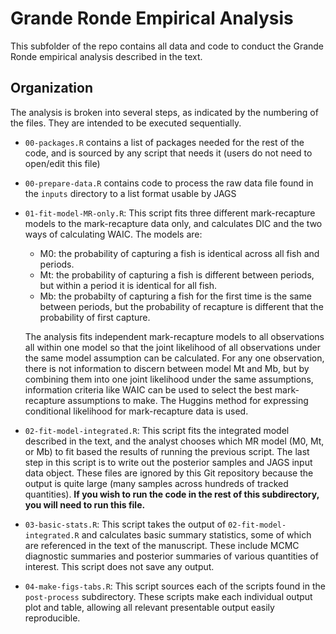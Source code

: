 # Grande Ronde Empirical Analysis

This subfolder of the repo contains all data and code to conduct the Grande Ronde empirical analysis described in the text.

## Organization

The analysis is broken into several steps, as indicated by the numbering of the files. They are intended to be executed sequentially.

* `00-packages.R` contains a list of packages needed for the rest of the code, and is sourced by any script that needs it (users do not need to open/edit this file)
* `00-prepare-data.R` contains code to process the raw data file found in the `inputs` directory to a list format usable by JAGS

* `01-fit-model-MR-only.R`: This script fits three different mark-recapture models to the mark-recapture data only, and calculates DIC and the two ways of calculating WAIC. The models are:

  * M0: the probability of capturing a fish is identical across all fish and periods.
  * Mt: the probability of capturing a fish is different between periods, but within a period it is identical for all fish.
  * Mb: the probabilty of capturing a fish for the first time is the same between periods, but the probability of recapture is different that the probability of first capture.

  The analysis fits independent mark-recapture models to all observations all within one model so that the joint likelihood of all observations under the same model assumption can be calculated. For any one observation, there is not information to discern between model Mt and Mb, but by combining them into one joint likelihood under the same assumptions, information criteria like WAIC can be used to select the best mark-recapture assumptions to make. The Huggins method for expressing conditional likelihood for mark-recapture data is used.

* `02-fit-model-integrated.R`: This script fits the integrated model described in the text, and the analyst chooses which MR model (M0, Mt, or Mb) to fit based the results of running the previous script. The last step in this script is to write out the posterior samples and JAGS input data object. These files are ignored by this Git repository because the output is quite large (many samples across hundreds of tracked quantities). **If you wish to run the code in the rest of this subdirectory, you will need to run this file.**

* `03-basic-stats.R`: This script takes the output of `02-fit-model-integrated.R` and calculates basic summary statistics, some of which are referenced in the text of the manuscript. These include MCMC diagnostic summaries and posterior summaries of various quantities of interest. This script does not save any output.

* `04-make-figs-tabs.R`: This script sources each of the scripts found in the `post-process` subdirectory. These scripts make each individual output plot and table, allowing all relevant presentable output easily reproducible.



